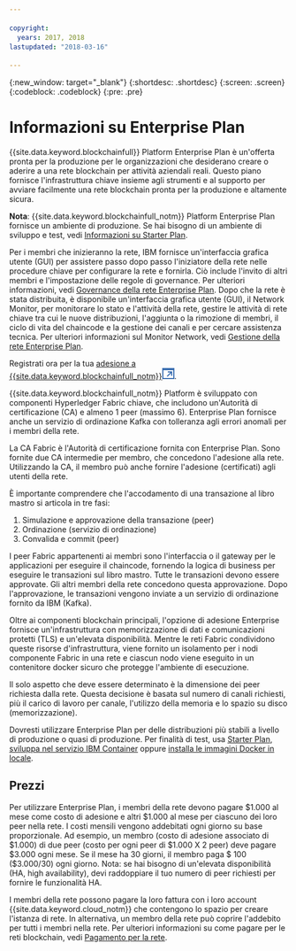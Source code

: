 ```yaml
---

copyright:
  years: 2017, 2018
lastupdated: "2018-03-16"

---
```


{:new_window: target="_blank"}
{:shortdesc: .shortdesc}
{:screen: .screen}
{:codeblock: .codeblock}
{:pre: .pre}

# Informazioni su Enterprise Plan

{{site.data.keyword.blockchainfull}} Platform Enterprise Plan è un'offerta pronta per la produzione per le organizzazioni che desiderano creare o aderire a una rete blockchain per attività aziendali reali. Questo piano fornisce l'infrastruttura chiave insieme agli strumenti e al supporto per avviare facilmente una rete blockchain pronta per la produzione e altamente sicura.

**Nota**: {{site.data.keyword.blockchainfull_notm}} Platform Enterprise Plan fornisce un ambiente di produzione. Se hai bisogno di un ambiente di sviluppo e test, vedi [Informazioni su Starter Plan](starter_plan.html).

Per i membri che inizieranno la rete, IBM fornisce un'interfaccia grafica utente (GUI) per assistere passo dopo passo l'iniziatore della rete nelle procedure chiave per configurare la rete e fornirla. Ciò include l'invito di altri membri e l'impostazione delle regole di governance. Per ulteriori informazioni, vedi [Governance della rete Enterprise Plan](get_start.html). Dopo che la rete è stata distribuita, è disponibile un'interfaccia grafica utente (GUI), il Network Monitor, per monitorare lo stato e l'attività della rete, gestire le attività di rete chiave tra cui le nuove distribuzioni, l'aggiunta o la rimozione di membri, il ciclo di vita del chaincode e la gestione dei canali e per cercare assistenza tecnica. Per ulteriori informazioni sul Monitor Network, vedi [Gestione della rete Enterprise Plan](v10_dashboard.html).

Registrati ora per la tua [adesione a {{site.data.keyword.blockchainfull_notm}}![Icona link esterno](images/external_link.svg "Icona link esterno")](https://console.bluemix.net/catalog/services/blockchain?env_id=ibm:yp:us-south&taxonomyNavigation=apps).

{{site.data.keyword.blockchainfull_notm}} Platform è sviluppato con componenti Hyperledger Fabric chiave, che includono un'Autorità di certificazione (CA) e almeno 1 peer (massimo 6). Enterprise Plan fornisce anche un servizio di ordinazione Kafka con tolleranza agli errori anomali per i membri della rete.

La CA Fabric è l'Autorità di certificazione fornita con Enterprise Plan. Sono fornite due CA intermedie per membro, che concedono l'adesione alla rete. Utilizzando la CA, il membro può anche fornire l'adesione (certificati) agli utenti della rete.

È importante comprendere che l'accodamento di una transazione al libro mastro si articola in tre fasi:  
1. Simulazione e approvazione della transazione (peer)
2. Ordinazione (servizio di ordinazione)
3. Convalida e commit (peer)

I peer Fabric appartenenti ai membri sono l'interfaccia o il gateway per le applicazioni per eseguire il chaincode, fornendo la logica di business per eseguire le transazioni sul libro mastro.  Tutte le transazioni devono essere approvate. Gli altri membri della rete concedono questa approvazione. Dopo l'approvazione, le transazioni vengono inviate a un servizio di ordinazione fornito da IBM (Kafka).

Oltre ai componenti blockchain principali, l'opzione di adesione Enterprise fornisce un'infrastruttura con memorizzazione di dati e comunicazioni protetti (TLS) e un'elevata disponibilità.  Mentre le reti Fabric condividono queste risorse d'infrastruttura, viene fornito un isolamento per i nodi componente Fabric in una rete e ciascun nodo viene eseguito in un contenitore docker sicuro che protegge l'ambiente di esecuzione.

Il solo aspetto che deve essere determinato è la dimensione dei peer richiesta dalla rete. Questa decisione è basata sul numero di canali richiesti, più il carico di lavoro per canale, l'utilizzo della memoria e lo spazio su disco (memorizzazione). 

Dovresti utilizzare Enterprise Plan per delle distribuzioni più stabili a livello di produzione o quasi di produzione. Per finalità di test, usa [Starter Plan](starter_plan.html), [sviluppa nel servizio IBM Container](https://ibm-blockchain.github.io/) oppure [installa le immagini Docker in locale](http://hyperledger-fabric.readthedocs.io/en/latest/build_network.html).

<!--- The Enterprise plan provides the ordering service and CA. The membership fee is $1,000, and a per peer fee of $1,000 that is associated with the network. If you want to have high availability (HA), you must purchase an additional peer to provide the HA capabilities. For example, one organization (associated membership fee of $1,000) of two peers ($1,000 X 2 peers) with HA ($1,000 X 2 HA peers) requires a monthly charge of $5,000.  --->

## Prezzi  
Per utilizzare Enterprise Plan, i membri della rete devono pagare $1.000 al mese come costo di adesione e altri $1.000 al mese per ciascuno dei loro peer nella rete. I costi mensili vengono addebitati ogni giorno su base proporzionale. Ad esempio, un membro (costo di adesione associato di $1.000) di due peer (costo per ogni peer di $1.000 X 2 peer) deve pagare $3.000 ogni mese. Se il mese ha 30 giorni, il membro paga $ 100 ($3.000/30) ogni giorno. Nota: se hai bisogno di un'elevata disponibilità (HA, high availability), devi raddoppiare il tuo numero di peer richiesti per fornire le funzionalità HA.

I membri della rete possono pagare la loro fattura con i loro account {{site.data.keyword.cloud_notm}} che contengono lo spazio per creare l'istanza di rete. In alternativa, un membro della rete può coprire l'addebito per tutti i membri nella rete. Per ulteriori informazioni su come pagare per le reti blockchain, vedi [Pagamento per la rete](howto/pay_for_the_network.html).
